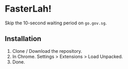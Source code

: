 # FasterLah!

Skip the 10-second waiting period on `go.gov.sg`.

## Installation

1. Clone / Download the repository.
2. In Chrome. Settings > Extensions > Load Unpacked.
3. Done.
